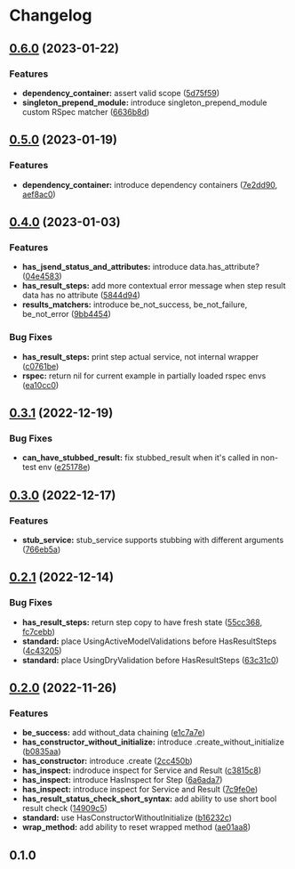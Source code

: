 # Changelog

## [0.6.0](https://github.com/marian13/convenient_service/compare/v0.5.0...v0.6.0) (2023-01-22)


### Features

* **dependency_container:** assert valid scope ([5d75f59](https://github.com/marian13/convenient_service/commit/5d75f593c01baa695e75fe49af6b4c6b80d7d9b1))
* **singleton_prepend_module:** introduce singleton_prepend_module custom RSpec matcher ([6636b8d](https://github.com/marian13/convenient_service/commit/6636b8d030329e4a6216a934748a70ef4bae6ff3))

## [0.5.0](https://github.com/marian13/convenient_service/compare/v0.4.0...v0.5.0) (2023-01-19)


### Features

* **dependency_container:** introduce dependency containers ([7e2dd90](https://github.com/marian13/convenient_service/commit/7e2dd9072a4b8815ac74755b4fa2c3b66a093115), [aef8ac0](https://github.com/marian13/convenient_service/commit/aef8ac0ba7fdfdd968fae6e115bb9540bca28ec4))

## [0.4.0](https://github.com/marian13/convenient_service/compare/v0.3.1...v0.4.0) (2023-01-03)


### Features

* **has_jsend_status_and_attributes:** introduce data.has_attribute? ([04e4583](https://github.com/marian13/convenient_service/commit/04e45830fcb4aabc7d6473394e7d4b99e31a11d6))
* **has_result_steps:** add more contextual error message when step result data has no attribute ([5844d94](https://github.com/marian13/convenient_service/commit/5844d942a9bca4b9d4f65403c6c432e9e2b810ad))
* **results_matchers:** introduce be_not_success, be_not_failure, be_not_error ([9bb4454](https://github.com/marian13/convenient_service/commit/9bb4454fa6025bba8200a9280c25ec20cafb4c03))


### Bug Fixes

* **has_result_steps:** print step actual service, not internal wrapper ([c0761be](https://github.com/marian13/convenient_service/commit/c0761be89b8a6dacb318460ed5c55b15fdd2de0b))
* **rspec:** return nil for current example in partially loaded rspec envs ([ea10cc0](https://github.com/marian13/convenient_service/commit/ea10cc0e06dd22022f816f6760af926fb119bdf5))

## [0.3.1](https://github.com/marian13/convenient_service/compare/v0.3.0...v0.3.1) (2022-12-19)


### Bug Fixes

* **can_have_stubbed_result:** fix stubbed_result when it's called in non-test env ([e25178e](https://github.com/marian13/convenient_service/commit/e25178ef502e198d498703172b25e1fb94e702a4))

## [0.3.0](https://github.com/marian13/convenient_service/compare/v0.2.1...v0.3.0) (2022-12-17)


### Features

* **stub_service:** stub_service supports stubbing with different arguments ([766eb5a](https://github.com/marian13/convenient_service/commit/766eb5a25cfbd49b699ca5c0c0ffa5524dc46548))

## [0.2.1](https://github.com/marian13/convenient_service/compare/v0.2.0...v0.2.1) (2022-12-14)


### Bug Fixes

* **has_result_steps:** return step copy to have fresh state ([55cc368](https://github.com/marian13/convenient_service/commit/55cc368484641040c0c76ecb38872cc9a268397c), [fc7cebb](https://github.com/marian13/convenient_service/commit/fc7cebb4e159af7b35eac3cf8c25c7009e14c9d1))
* **standard:** place UsingActiveModelValidations before HasResultSteps ([4c43205](https://github.com/marian13/convenient_service/commit/4c43205382da2e7ae395fea6639c2bcc43d1eec2))
* **standard:** place UsingDryValidation before HasResultSteps ([63c31c0](https://github.com/marian13/convenient_service/commit/63c31c04ac7c2581defd3557aad13db3188806ba))

## [0.2.0](https://github.com/marian13/convenient_service/compare/v0.1.0...v0.2.0) (2022-11-26)


### Features

* **be_success:** add without_data chaining ([e1c7a7e](https://github.com/marian13/convenient_service/commit/e1c7a7e534b4c8c112b343a3318177d69f7ad06d))
* **has_constructor_without_initialize:** introduce .create_without_initialize ([b0835aa](https://github.com/marian13/convenient_service/commit/b0835aaae46820b47ecc57887613acd8599c1908))
* **has_constructor:** introduce .create ([2cc450b](https://github.com/marian13/convenient_service/commit/2cc450bd529596ac8e2fda3d26c2e0b1d4fad959))
* **has_inspect:** indroduce inspect for Service and Result ([c3815c8](https://github.com/marian13/convenient_service/commit/c3815c8d25f47d8f2457ccfbad8660a930e32da1))
* **has_inspect:** introduce HasInspect for Step ([6a6ada7](https://github.com/marian13/convenient_service/commit/6a6ada73962ea96f5e9c40d62e87d91a1e09b961))
* **has_inspect:** introduce inspect for Service and Result ([7c9fe0e](https://github.com/marian13/convenient_service/commit/7c9fe0e4a7aedfcaff1e717f99a934d2fab4c03b))
* **has_result_status_check_short_syntax:** add ability to use short bool result check ([14909c5](https://github.com/marian13/convenient_service/commit/14909c584164a2bd130f788fa48e76edd3c7a758))
* **standard:** use HasConstructorWithoutInitialize ([b16232c](https://github.com/marian13/convenient_service/commit/b16232c88fe75028531cd7e834fb59fece49d122))
* **wrap_method:** add ability to reset wrapped method ([ae01aa8](https://github.com/marian13/convenient_service/commit/ae01aa825dcf0d06b2abdc693331dccb65d95d6b))


## 0.1.0
